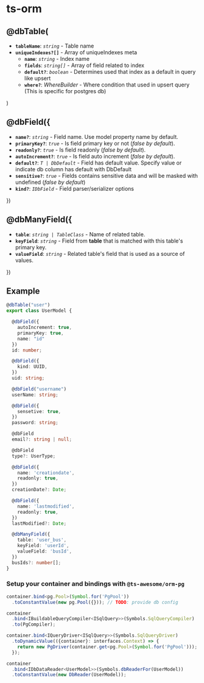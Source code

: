 # ts-orm

## @dbTable(
  * **`tableName`**: *`string`* - Table name
  * **`uniqueIndexes?[]`** - Array of uniqueIndexes meta
    * **`name`**: *`string`* - Index name
    * **`fields`**: *`string[]`* - Array of field related to index
    * **`default?`**: *`boolean`* - Determines used that index as a default in query like upsert
    * **`where?`**: *WhereBuilder* - Where condition that used in upsert query (This is specific for postgres db)

)

## @dbField({
  * **`name?`**: *`string`* - Field name. Use model property name by default.
  * **`primaryKey?`**: *`true`* - Is field primary key or not (*false by default*).
  * **`readonly?`**: *`true`* - Is field readonly (*false by default*).
  * **`autoIncrement?`**: *`true`* - Is field auto increment (*false by default*).
  * **`default?`**: *`T | DbDefault`* - Field has default value. Specify value or indicate db column has default with DbDefault
  * **`sensitive?`**: *`true`* - Fields contains sensitive data and will be masked with undefined (*false by default*)
  * **`kind?`**: *`IDbField`* - Field parser/serializer options

})

## @dbManyField({
  * **`table`**: *`string | TableClass`* - Name of related table.
  * **`keyField`**: *`string`* - Field from **table** that is matched with this table's primary key.
  * **`valueField`**: *`string`* - Related table's field that is used as a source of values.

})

## Example

```ts
@dbTable("user")
export class UserModel {

  @dbField({
    autoIncrement: true,
    primaryKey: true,
    name: "id"
  })
  id: number;

  @dbField({
    kind: UUID,
  })
  uid: string;

  @dbField("username")
  userName: string;

  @dbField({
    sensetive: true,
  })
  password: string;

  @dbField
  email?: string | null;

  @dbField
  type?: UserType;

  @dbField({
    name: 'creationdate',
    readonly: true,
  })
  creationDate?: Date;

  @dbField({
    name: 'lastmodified',
    readonly: true,
  })
  lastModified?: Date;

  @dbManyField({
    table: 'user_bus',
    keyField: 'userId',
    valueField: 'busId',
  })
  busIds?: number[];
}
```

### Setup your container and bindings with `@ts-awesome/orm-pg`

```ts
container.bind<pg.Pool>(Symbol.for('PgPool'))
  .toConstantValue(new pg.Pool({})); // TODO: provide db config

container
  .bind<IBuildableQueryCompiler<ISqlQuery>>(Symbols.SqlQueryCompiler)
  .to(PgCompiler);

container.bind<IQueryDriver<ISqlQuery>>(Symbols.SqlQueryDriver)
  .toDynamicValue(({container}: interfaces.Context) => {
    return new PgDriver(container.get<pg.Pool>(Symbol.for('PgPool')));
  });

container
  .bind<IDbDataReader<UserModel>>(Symbols.dbReaderFor(UserModel))
  .toConstantValue(new DbReader(UserModel));
```
